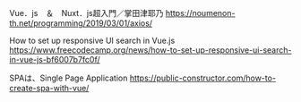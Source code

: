 Vue．js　＆　Nuxt．js超入門／掌田津耶乃
https://noumenon-th.net/programming/2019/03/01/axios/


How to set up responsive UI search in Vue.js
https://www.freecodecamp.org/news/how-to-set-up-responsive-ui-search-in-vue-js-bf6007b7fc0f/


SPAは、Single Page Application
https://public-constructor.com/how-to-create-spa-with-vue/
